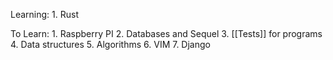 Learning:
	1. Rust

To Learn:
	1. Raspberry PI
	2. Databases and Sequel
	3. [[Tests]] for programs
	4. Data structures
	5. Algorithms
	6. VIM
	7. Django